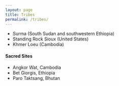 ```yaml
---
layout: page
title: Tribes
permalink: /tribes/
---
```


- Surma (South Sudan and southwestern Ethiopia)
- Standing Rock Sioux (United States)
- Khmer Loeu (Cambodia)

#### Sacred Sites

- Angkor Wat, Cambodia
- Bet Giorgis, Ethiopia
- Paro Taktsang, Bhutan
